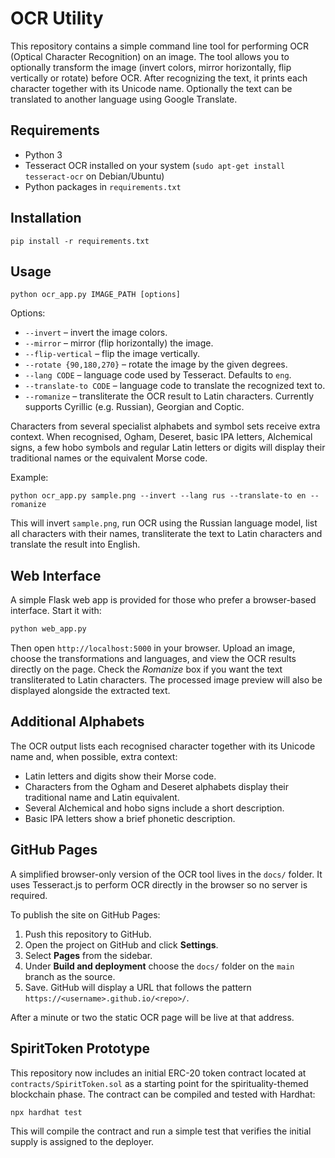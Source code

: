 # OCR Utility

This repository contains a simple command line tool for performing OCR (Optical Character Recognition) on an image. The tool allows you to optionally transform the image (invert colors, mirror horizontally, flip vertically or rotate) before OCR. After recognizing the text, it prints each character together with its Unicode name. Optionally the text can be translated to another language using Google Translate.

## Requirements

- Python 3
- Tesseract OCR installed on your system (`sudo apt-get install tesseract-ocr` on Debian/Ubuntu)
- Python packages in `requirements.txt`

## Installation

```
pip install -r requirements.txt
```

## Usage

```
python ocr_app.py IMAGE_PATH [options]
```

Options:

- `--invert` – invert the image colors.
- `--mirror` – mirror (flip horizontally) the image.
- `--flip-vertical` – flip the image vertically.
- `--rotate {90,180,270}` – rotate the image by the given degrees.
- `--lang CODE` – language code used by Tesseract. Defaults to `eng`.
- `--translate-to CODE` – language code to translate the recognized text to.
- `--romanize` – transliterate the OCR result to Latin characters. Currently
  supports Cyrillic (e.g. Russian), Georgian and Coptic.

Characters from several specialist alphabets and symbol sets receive extra
context. When recognised, Ogham, Deseret, basic IPA letters, Alchemical signs,
a few hobo symbols and regular Latin letters or digits will display their
traditional names or the equivalent Morse code.

Example:

```
python ocr_app.py sample.png --invert --lang rus --translate-to en --romanize
```

This will invert `sample.png`, run OCR using the Russian language model, list all characters with their names, transliterate the text to Latin characters and translate the result into English.

## Web Interface

A simple Flask web app is provided for those who prefer a browser-based
interface. Start it with:

```bash
python web_app.py
```

Then open `http://localhost:5000` in your browser. Upload an image, choose the
transformations and languages, and view the OCR results directly on the page.
Check the *Romanize* box if you want the text transliterated to Latin characters.
The processed image preview will also be displayed alongside the extracted text.

## Additional Alphabets

The OCR output lists each recognised character together with its Unicode name
and, when possible, extra context:

- Latin letters and digits show their Morse code.
- Characters from the Ogham and Deseret alphabets display their traditional
  name and Latin equivalent.
- Several Alchemical and hobo signs include a short description.
- Basic IPA letters show a brief phonetic description.

## GitHub Pages

A simplified browser-only version of the OCR tool lives in the `docs/`
folder. It uses Tesseract.js to perform OCR directly in the browser so
no server is required.

To publish the site on GitHub Pages:

1. Push this repository to GitHub.
2. Open the project on GitHub and click **Settings**.
3. Select **Pages** from the sidebar.
4. Under **Build and deployment** choose the `docs/` folder on the
   `main` branch as the source.
5. Save. GitHub will display a URL that follows the pattern
   `https://<username>.github.io/<repo>/`.

After a minute or two the static OCR page will be live at that address.

## SpiritToken Prototype

This repository now includes an initial ERC-20 token contract located at `contracts/SpiritToken.sol` as a starting point for the spirituality-themed blockchain phase. The contract can be compiled and tested with Hardhat:

```bash
npx hardhat test
```

This will compile the contract and run a simple test that verifies the initial supply is assigned to the deployer.
